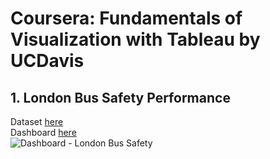 # Coursera: Fundamentals of Visualization with Tableau by UCDavis

## 1. London Bus Safety Performance
Dataset [here](https://data.world/makeovermonday/2018w51) <br>
Dashboard [here](https://public.tableau.com/views/DataVisualizationwithTableau_17217589360170/Dashboard1?:language=en-GB&:sid=&:redirect=auth&:display_count=n&:origin=viz_share_link) <br>
![Dashboard - London Bus Safety](https://github.com/user-attachments/assets/6797c2db-5349-40d3-99ab-a5be8902132c)

